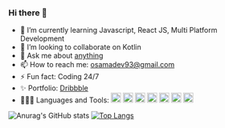 ### Hi there 👋


<!--**osamafa93/osamafa93** is a ✨ _special_ ✨ repository because its `README.md` (this file) appears on your GitHub profile.-->
<!-- [![Top Langs](https://github-readme-stats.vercel.app/api/top-langs/?username=osamafa93&layout=compact)](https://github.com/anuraghazra/github-readme-stats) -->
<!--Here are some ideas to get you started:-->
<!-- - 🤔 I’m looking for help with ...-->
<!-- -🔭 I’m currently working on ... -->
<!-- - 😄 Pronouns: ...-->
- 🌱 I’m currently learning Javascript, React JS, Multi Platform Development
- 👯 I’m looking to collaborate on Kotlin
- 💬 Ask me about [anything](https://github.com/osamafa93/osamafa93/issues)
- 📫 How to reach me: osamadev93@gmail.com
- ⚡ Fun fact: Coding 24/7
- ✨ Portfolio: [Dribbble](https://dribbble.com/osamafa93)
- 👨🏽‍💻 Languages and Tools: <code><img height="20" src="https://upload.wikimedia.org/wikipedia/commons/9/9a/Laravel.svg"></code> <code><img height="20" src="https://upload.wikimedia.org/wikipedia/commons/6/61/HTML5_logo_and_wordmark.svg"></code> <code><img height="20" src="https://upload.wikimedia.org/wikipedia/commons/d/d5/CSS3_logo_and_wordmark.svg"></code> <code><img height="20" src="https://upload.wikimedia.org/wikipedia/commons/d/d4/Javascript-shield.svg"></code> <code><img height="20" src="https://upload.wikimedia.org/wikipedia/commons/b/b2/Bootstrap_logo.svg"></code> <code><img height="20" src="https://upload.wikimedia.org/wikipedia/commons/2/27/PHP-logo.svg"></code> <code><img height="20" src="https://www.logo.wine/a/logo/MySQL/MySQL-Logo.wine.svg"></code>



![Anurag's GitHub stats](https://github-readme-stats.vercel.app/api?username=osamafa93&show_icons=true&theme=radical)
[![Top Langs](https://github-readme-stats.vercel.app/api/top-langs/?username=osamafa93&layout=demo)](https://github.com/anuraghazra/github-readme-stats)





